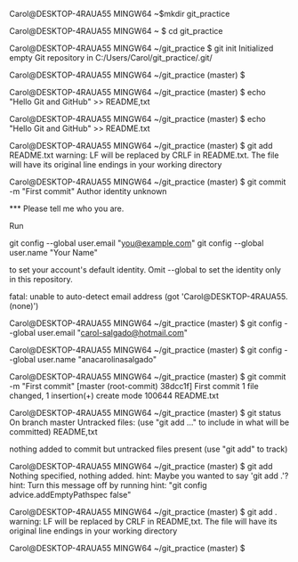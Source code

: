 Carol@DESKTOP-4RAUA55 MINGW64 ~$mkdir git_practice

Carol@DESKTOP-4RAUA55 MINGW64 ~
$ cd git_practice

Carol@DESKTOP-4RAUA55 MINGW64 ~/git_practice
$ git init
Initialized empty Git repository in C:/Users/Carol/git_practice/.git/

Carol@DESKTOP-4RAUA55 MINGW64 ~/git_practice (master)
$

Carol@DESKTOP-4RAUA55 MINGW64 ~/git_practice (master)
$ echo "Hello Git and GitHub" >> README,txt

Carol@DESKTOP-4RAUA55 MINGW64 ~/git_practice (master)
$ echo "Hello Git and GitHub" >> README.txt

Carol@DESKTOP-4RAUA55 MINGW64 ~/git_practice (master)
$ git add README.txt
warning: LF will be replaced by CRLF in README.txt.
The file will have its original line endings in your working directory

Carol@DESKTOP-4RAUA55 MINGW64 ~/git_practice (master)
$ git commit -m "First commit"
Author identity unknown

*** Please tell me who you are.

Run

  git config --global user.email "you@example.com"
  git config --global user.name "Your Name"

to set your account's default identity.
Omit --global to set the identity only in this repository.

fatal: unable to auto-detect email address (got 'Carol@DESKTOP-4RAUA55.(none)')

Carol@DESKTOP-4RAUA55 MINGW64 ~/git_practice (master)
$ git config --global user.email "carol-salgado@hotmail.com"

Carol@DESKTOP-4RAUA55 MINGW64 ~/git_practice (master)
$ git config --global user.name "anacarolinasalgado"

Carol@DESKTOP-4RAUA55 MINGW64 ~/git_practice (master)
$ git commit -m "First commit"
[master (root-commit) 38dcc1f] First commit
 1 file changed, 1 insertion(+)
 create mode 100644 README.txt

Carol@DESKTOP-4RAUA55 MINGW64 ~/git_practice (master)
$ git status
On branch master
Untracked files:
  (use "git add <file>..." to include in what will be committed)
        README,txt

nothing added to commit but untracked files present (use "git add" to track)

Carol@DESKTOP-4RAUA55 MINGW64 ~/git_practice (master)
$ git add
Nothing specified, nothing added.
hint: Maybe you wanted to say 'git add .'?
hint: Turn this message off by running
hint: "git config advice.addEmptyPathspec false"

Carol@DESKTOP-4RAUA55 MINGW64 ~/git_practice (master)
$ git add .
warning: LF will be replaced by CRLF in README,txt.
The file will have its original line endings in your working directory

Carol@DESKTOP-4RAUA55 MINGW64 ~/git_practice (master)
$
